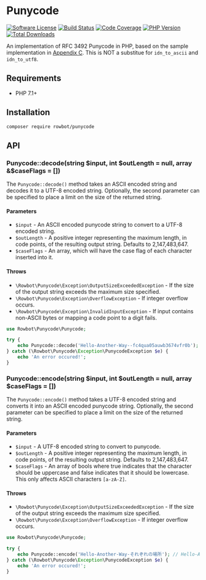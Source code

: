 # Punycode

[![Software License](https://img.shields.io/github/license/TRowbotham/punycode?style=flat-square)](https://github.com/TRowbotham/punycode/blob/master/LICENSE)
[![Build Status](https://img.shields.io/travis/com/TRowbotham/punycode/master?style=flat-square)](https://travis-ci.com/github/TRowbotham/punycode)
[![Code Coverage](https://img.shields.io/codecov/c/github/TRowbotham/punycode/master?style=flat-square)](https://codecov.io/gh/TRowbotham/punycode)
[![PHP Version](https://img.shields.io/packagist/v/rowbot/punycode?style=flat-square)](https://packagist.org/packages/rowbot/punycode)
[![Total Downloads](https://img.shields.io/packagist/dt/rowbot/punycode?style=flat-square)](https://packagist.org/packages/rowbot/punycode)

An implementation of RFC 3492 Punycode in PHP, based on the sample implementation in [Appendix C](https://tools.ietf.org/html/rfc3492#appendix-C).
This is NOT a substitue for `idn_to_ascii` and `idn_to_utf8`.

## Requirements

* PHP 7.1+

## Installation

```bash
composer require rowbot/punycode
```

## API

### Punycode::decode(string $input, int $outLength = null, array &$caseFlags = [])

The `Punycode::decode()` method takes an ASCII encoded string and decodes it to a UTF-8 encoded
string. Optionally, the second parameter can be specified to place a limit on the size of the
returned string.

#### Parameters

* `$input` - An ASCII encoded punycode string to convert to a UTF-8 encoded string.
* `$outLength` - A positive integer representing the maximum length, in code points, of the resulting
output string. Defaults to 2,147,483,647.
* `$caseFlags` - An array, which will have the case flag of each character inserted into it.

#### Throws

* `\Rowbot\Punycode\Exception\OutputSizeExceededException` - If the size of the output string
exceeds the maximum size specified.
* `\Rowbot\Punycode\Exception\OverflowException` - If integer overflow occurs.
* `\Rowbot\Punycode\Exception\InvalidInputException` - If input contains non-ASCII bytes or mapping
a code point to a digit fails.

```php
use Rowbot\Punycode\Punycode;

try {
    echo Punycode::decode('Hello-Another-Way--fc4qua05auwb3674vfr0b'); // Hello-Another-Way-それぞれの場所
} catch (\Rowbot\Punycode\Exception\PunycodeException $e) {
    echo 'An error occured!';
}
```

### Punycode::encode(string $input, int $outLength = null, array $caseFlags = [])

The `Punycode::encode()` method takes a UTF-8 encoded string and converts it into an ASCII encoded
punycode string. Optionally, the second parameter can be specified to place a limit on the size of
the returned string.

#### Parameters

* `$input` - A UTF-8 encoded string to convert to punycode.
* `$outLength` - A positive integer representing the maximum length, in code points, of the resulting
output string. Defaults to 2,147,483,647.
* `$caseFlags` - An array of bools where true indicates that the character should be uppercase and
false indicates that it should be lowercase. This only affects ASCII characters `[a-zA-Z]`.

#### Throws

* `\Rowbot\Punycode\Exception\OutputSizeExceededException` - If the size of the output string
exceeds the maximum size specified.
* `\Rowbot\Punycode\Exception\OverflowException` - If integer overflow occurs.

```php
use Rowbot\Punycode\Punycode;

try {
    echo Punycode::encode('Hello-Another-Way-それぞれの場所'); // Hello-Another-Way--fc4qua05auwb3674vfr0b
} catch (\Rowbot\Punycode\Exception\PunycodeException $e) {
    echo 'An error occured!';
}
```
